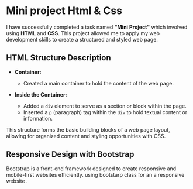 # Mini project Html & Css 

I have successfully completed a task named **"Mini Project"** which involved using **HTML** and **CSS**. This project allowed me to apply my web development skills to create a structured and styled web page.


## HTML Structure Description

- **Container:**
  - Created a main container to hold the content of the web page.

- **Inside the Container:**
  - Added a `div` element to serve as a section or block within the page.
  - Inserted a `p` (paragraph) tag within the `div` to hold textual content or information.

This structure forms the basic building blocks of a web page layout, allowing for organized content and styling opportunities with CSS.
## Responsive Design with Bootstrap

Bootstrap is a front-end framework designed to create responsive and mobile-first websites efficiently.
using bootstarp class for an a responsive website .
